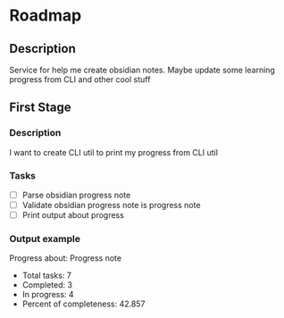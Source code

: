# Roadmap

## Description

Service for help me create obsidian notes. Maybe update some learning progress
from CLI and other cool stuff

## First Stage

### Description

I want to create CLI util to print my progress from CLI util

### Tasks

- [ ] Parse obsidian progress note
- [ ] Validate obsidian progress note is progress note
- [ ] Print output about progress

### Output example

Progress about: Progress note
- Total tasks: 7
- Completed: 3
- In progress: 4
- Percent of completeness: 42.857
